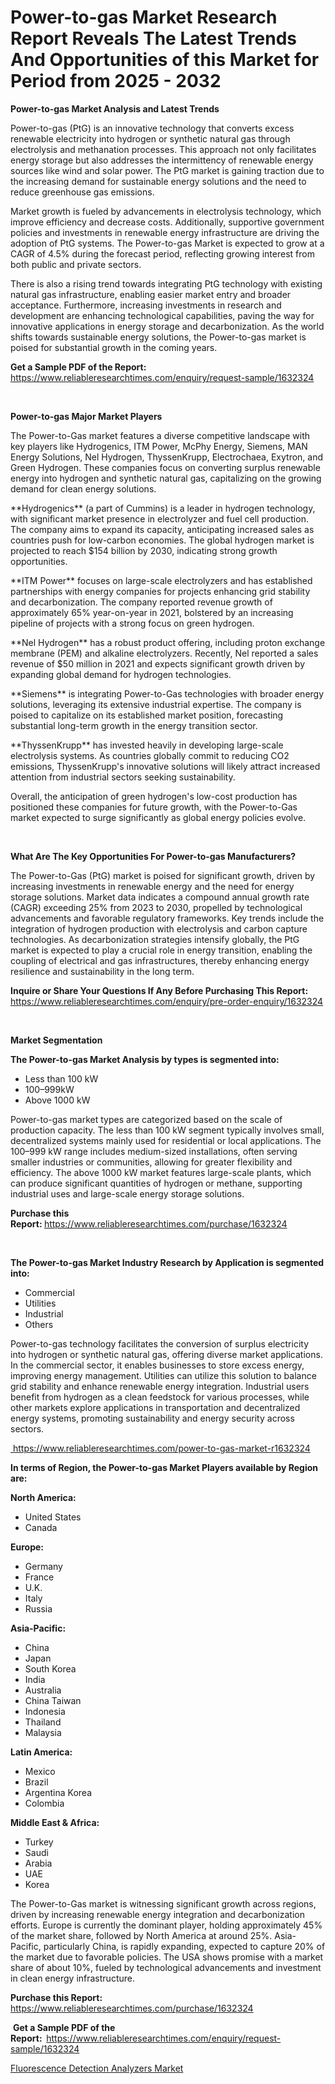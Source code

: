 <p><h1>Power-to-gas Market Research Report Reveals The Latest Trends And Opportunities of this Market for Period from 2025 - 2032</h1></p><p><strong>Power-to-gas Market Analysis and Latest Trends</strong></p>
<p><p>Power-to-gas (PtG) is an innovative technology that converts excess renewable electricity into hydrogen or synthetic natural gas through electrolysis and methanation processes. This approach not only facilitates energy storage but also addresses the intermittency of renewable energy sources like wind and solar power. The PtG market is gaining traction due to the increasing demand for sustainable energy solutions and the need to reduce greenhouse gas emissions.</p><p>Market growth is fueled by advancements in electrolysis technology, which improve efficiency and decrease costs. Additionally, supportive government policies and investments in renewable energy infrastructure are driving the adoption of PtG systems. The Power-to-gas Market is expected to grow at a CAGR of 4.5% during the forecast period, reflecting growing interest from both public and private sectors. </p><p>There is also a rising trend towards integrating PtG technology with existing natural gas infrastructure, enabling easier market entry and broader acceptance. Furthermore, increasing investments in research and development are enhancing technological capabilities, paving the way for innovative applications in energy storage and decarbonization. As the world shifts towards sustainable energy solutions, the Power-to-gas market is poised for substantial growth in the coming years.</p></p>
<p><strong>Get a Sample PDF of the Report:&nbsp;</strong> <a href="https://www.reliableresearchtimes.com/enquiry/request-sample/1632324?utm_campaign=3190&utm_medium=2&utm_source=Github&utm_content=ia&utm_term=29032025&utm_id=power-to-gas">https://www.reliableresearchtimes.com/enquiry/request-sample/1632324</a></p>
<p>&nbsp;</p>
<p><strong>Power-to-gas Major Market Players</strong></p>
<p><p>The Power-to-Gas market features a diverse competitive landscape with key players like Hydrogenics, ITM Power, McPhy Energy, Siemens, MAN Energy Solutions, Nel Hydrogen, ThyssenKrupp, Electrochaea, Exytron, and Green Hydrogen. These companies focus on converting surplus renewable energy into hydrogen and synthetic natural gas, capitalizing on the growing demand for clean energy solutions.</p><p>**Hydrogenics** (a part of Cummins) is a leader in hydrogen technology, with significant market presence in electrolyzer and fuel cell production. The company aims to expand its capacity, anticipating increased sales as countries push for low-carbon economies. The global hydrogen market is projected to reach $154 billion by 2030, indicating strong growth opportunities.</p><p>**ITM Power** focuses on large-scale electrolyzers and has established partnerships with energy companies for projects enhancing grid stability and decarbonization. The company reported revenue growth of approximately 65% year-on-year in 2021, bolstered by an increasing pipeline of projects with a strong focus on green hydrogen.</p><p>**Nel Hydrogen** has a robust product offering, including proton exchange membrane (PEM) and alkaline electrolyzers. Recently, Nel reported a sales revenue of $50 million in 2021 and expects significant growth driven by expanding global demand for hydrogen technologies.</p><p>**Siemens** is integrating Power-to-Gas technologies with broader energy solutions, leveraging its extensive industrial expertise. The company is poised to capitalize on its established market position, forecasting substantial long-term growth in the energy transition sector.</p><p>**ThyssenKrupp** has invested heavily in developing large-scale electrolysis systems. As countries globally commit to reducing CO2 emissions, ThyssenKrupp's innovative solutions will likely attract increased attention from industrial sectors seeking sustainability. </p><p>Overall, the anticipation of green hydrogen's low-cost production has positioned these companies for future growth, with the Power-to-Gas market expected to surge significantly as global energy policies evolve.</p></p>
<p>&nbsp;</p>
<p><strong>What Are The Key Opportunities For Power-to-gas Manufacturers?</strong></p>
<p><p>The Power-to-Gas (PtG) market is poised for significant growth, driven by increasing investments in renewable energy and the need for energy storage solutions. Market data indicates a compound annual growth rate (CAGR) exceeding 25% from 2023 to 2030, propelled by technological advancements and favorable regulatory frameworks. Key trends include the integration of hydrogen production with electrolysis and carbon capture technologies. As decarbonization strategies intensify globally, the PtG market is expected to play a crucial role in energy transition, enabling the coupling of electrical and gas infrastructures, thereby enhancing energy resilience and sustainability in the long term.</p></p>
<p><strong>Inquire or Share Your Questions If Any Before Purchasing This Report:</strong> <a href="https://www.reliableresearchtimes.com/enquiry/pre-order-enquiry/1632324?utm_campaign=3190&utm_medium=2&utm_source=Github&utm_content=ia&utm_term=29032025&utm_id=power-to-gas">https://www.reliableresearchtimes.com/enquiry/pre-order-enquiry/1632324</a></p>
<p>&nbsp;</p>
<p><strong>Market Segmentation</strong></p>
<p><strong>The Power-to-gas Market Analysis by types is segmented into:</strong></p>
<p><ul><li>Less than 100 kW</li><li>100–999kW</li><li>Above 1000 kW</li></ul></p>
<p><p>Power-to-gas market types are categorized based on the scale of production capacity. The less than 100 kW segment typically involves small, decentralized systems mainly used for residential or local applications. The 100–999 kW range includes medium-sized installations, often serving smaller industries or communities, allowing for greater flexibility and efficiency. The above 1000 kW market features large-scale plants, which can produce significant quantities of hydrogen or methane, supporting industrial uses and large-scale energy storage solutions.</p></p>
<p><strong>Purchase this Report:&nbsp;</strong><a href="https://www.reliableresearchtimes.com/purchase/1632324?utm_campaign=3190&utm_medium=2&utm_source=Github&utm_content=ia&utm_term=29032025&utm_id=power-to-gas">https://www.reliableresearchtimes.com/purchase/1632324</a></p>
<p>&nbsp;</p>
<p><strong>The Power-to-gas Market Industry Research by Application is segmented into:</strong></p>
<p><ul><li>Commercial</li><li>Utilities</li><li>Industrial</li><li>Others</li></ul></p>
<p><p>Power-to-gas technology facilitates the conversion of surplus electricity into hydrogen or synthetic natural gas, offering diverse market applications. In the commercial sector, it enables businesses to store excess energy, improving energy management. Utilities can utilize this solution to balance grid stability and enhance renewable energy integration. Industrial users benefit from hydrogen as a clean feedstock for various processes, while other markets explore applications in transportation and decentralized energy systems, promoting sustainability and energy security across sectors.</p></p>
<p><a href="https://www.reliableresearchtimes.com/power-to-gas-market-r1632324?utm_campaign=3190&utm_medium=2&utm_source=Github&utm_content=ia&utm_term=29032025&utm_id=power-to-gas">&nbsp;https://www.reliableresearchtimes.com/power-to-gas-market-r1632324</a></p>
<p><strong>In terms of Region, the Power-to-gas Market Players available by Region are:</strong></p>
<p>
    <p> <strong> North America: </strong>
        <ul>
            <li>United States</li>
            <li>Canada</li>
        </ul>
        </p> 
    <p> <strong> Europe: </strong>
        <ul>
            <li>Germany</li>
            <li>France</li>
            <li>U.K.</li>
            <li>Italy</li>
            <li>Russia</li>
        </ul>
        </p> 
    <p> <strong> Asia-Pacific: </strong>
        <ul>
            <li>China</li>
            <li>Japan</li>
            <li>South Korea</li>
            <li>India</li>
            <li>Australia</li>
            <li>China Taiwan</li>
            <li>Indonesia</li>
            <li>Thailand</li>
            <li>Malaysia</li>
        </ul>
        </p> 
    <p> <strong> Latin America: </strong>
        <ul>
            <li>Mexico</li>
            <li>Brazil</li>
            <li>Argentina Korea</li>
            <li>Colombia</li>
        </ul>
        </p> 
    <p> <strong> Middle East & Africa: </strong>
        <ul>
            <li>Turkey</li>
            <li>Saudi</li>
            <li>Arabia</li>
            <li>UAE</li>
            <li>Korea</li>
        </ul>
    </p>
    </p>
<p><p>The Power-to-Gas market is witnessing significant growth across regions, driven by increasing renewable energy integration and decarbonization efforts. Europe is currently the dominant player, holding approximately 45% of the market share, followed by North America at around 25%. Asia-Pacific, particularly China, is rapidly expanding, expected to capture 20% of the market due to favorable policies. The USA shows promise with a market share of about 10%, fueled by technological advancements and investment in clean energy infrastructure.</p></p>
<p><strong>Purchase this Report: </strong><a href="https://www.reliableresearchtimes.com/purchase/1632324?utm_campaign=3190&utm_medium=2&utm_source=Github&utm_content=ia&utm_term=29032025&utm_id=power-to-gas">https://www.reliableresearchtimes.com/purchase/1632324</a></p>
<p>&nbsp;<strong>Get a Sample PDF of the Report:&nbsp;&nbsp;</strong><a href="https://www.reliableresearchtimes.com/enquiry/request-sample/1632324?utm_campaign=3190&utm_medium=2&utm_source=Github&utm_content=ia&utm_term=29032025&utm_id=power-to-gas">https://www.reliableresearchtimes.com/enquiry/request-sample/1632324</a></p>
<p><strong></strong></p>
<p><p><a href="https://github.com/vassihucz/Market-Research-Report-List-1/blob/main/fluorescence-detection-analyzers-market.md?utm_campaign=3190&utm_medium=2&utm_source=Github&utm_content=ia&utm_term=29032025&utm_id=power-to-gas">Fluorescence Detection Analyzers Market</a></p></p>
